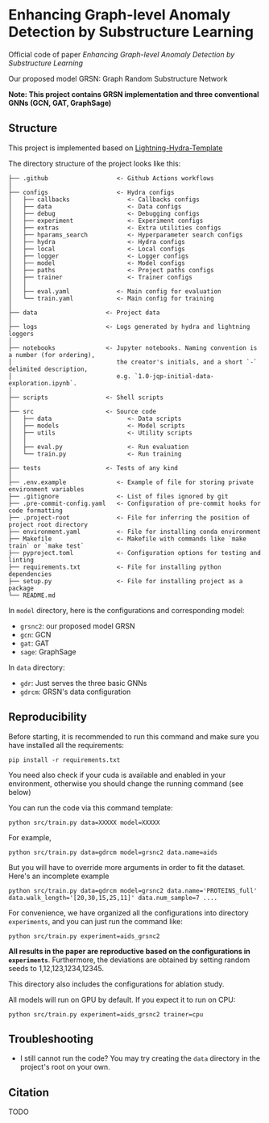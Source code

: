 # Enhancing Graph-level Anomaly Detection by Substructure Learning

Official code of paper _Enhancing Graph-level Anomaly Detection by Substructure Learning_

Our proposed model GRSN: Graph Random Substructure Network

**Note: This project contains **GRSN** implementation and three conventional GNNs (**GCN, GAT, GraphSage**)**

## Structure
This project is implemented based on [Lightning-Hydra-Template](https://github.com/ashleve/lightning-hydra-template)

The directory structure of the project looks like this:

```
├── .github                   <- Github Actions workflows
│
├── configs                   <- Hydra configs
│   ├── callbacks                <- Callbacks configs
│   ├── data                     <- Data configs
│   ├── debug                    <- Debugging configs
│   ├── experiment               <- Experiment configs
│   ├── extras                   <- Extra utilities configs
│   ├── hparams_search           <- Hyperparameter search configs
│   ├── hydra                    <- Hydra configs
│   ├── local                    <- Local configs
│   ├── logger                   <- Logger configs
│   ├── model                    <- Model configs
│   ├── paths                    <- Project paths configs
│   ├── trainer                  <- Trainer configs
│   │
│   ├── eval.yaml             <- Main config for evaluation
│   └── train.yaml            <- Main config for training
│
├── data                   <- Project data
│
├── logs                   <- Logs generated by hydra and lightning loggers
│
├── notebooks              <- Jupyter notebooks. Naming convention is a number (for ordering),
│                             the creator's initials, and a short `-` delimited description,
│                             e.g. `1.0-jqp-initial-data-exploration.ipynb`.
│
├── scripts                <- Shell scripts
│
├── src                    <- Source code
│   ├── data                     <- Data scripts
│   ├── models                   <- Model scripts
│   ├── utils                    <- Utility scripts
│   │
│   ├── eval.py                  <- Run evaluation
│   └── train.py                 <- Run training
│
├── tests                  <- Tests of any kind
│
├── .env.example              <- Example of file for storing private environment variables
├── .gitignore                <- List of files ignored by git
├── .pre-commit-config.yaml   <- Configuration of pre-commit hooks for code formatting
├── .project-root             <- File for inferring the position of project root directory
├── environment.yaml          <- File for installing conda environment
├── Makefile                  <- Makefile with commands like `make train` or `make test`
├── pyproject.toml            <- Configuration options for testing and linting
├── requirements.txt          <- File for installing python dependencies
├── setup.py                  <- File for installing project as a package
└── README.md
```

In `model` directory, here is the configurations and corresponding model:
- `grsnc2`: our proposed model GRSN
- `gcn`: GCN
- `gat`: GAT
- `sage`: GraphSage

In `data` directory:
- `gdr`: Just serves the three basic GNNs
- `gdrcm`: GRSN's data configuration

## Reproducibility

Before starting, it is recommended to run this command and make sure you have installed all the requirements:
```shell
pip install -r requirements.txt
```
You need also check if your cuda is available and enabled in your environment, otherwise you should change the running command (see below)

You can run the code via this command template:

```shell
python src/train.py data=XXXXX model=XXXXX
```

For example,
```shell
python src/train.py data=gdrcm model=grsnc2 data.name=aids
```

But you will have to override more arguments in order to fit the dataset. Here's an incomplete example 
```shell
python src/train.py data=gdrcm model=grsnc2 data.name='PROTEINS_full' data.walk_length='[20,30,15,25,11]' data.num_sample=7 ....
```

For convenience, we have organized all the configurations into directory `experiments`, and you can just run the command like:
```shell
python src/train.py experiment=aids_grsnc2
```
**All results in the paper are reproductive based on the configurations in `experiments`**. Furthermore, the deviations are obtained by setting random seeds to 1,12,123,1234,12345.

This directory also includes the configurations for ablation study.

All models will run on GPU by default. If you expect it to run on CPU:
```shell
python src/train.py experiment=aids_grsnc2 trainer=cpu
```

## Troubleshooting

- I still cannot run the code? You may try creating the `data` directory in the project's root on your own.

## Citation

TODO
